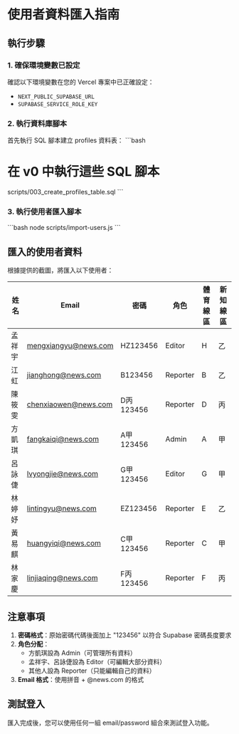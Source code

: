 # 使用者資料匯入指南

## 執行步驟

### 1. 確保環境變數已設定
確認以下環境變數在您的 Vercel 專案中已正確設定：
- `NEXT_PUBLIC_SUPABASE_URL`
- `SUPABASE_SERVICE_ROLE_KEY`

### 2. 執行資料庫腳本
首先執行 SQL 腳本建立 profiles 資料表：
\`\`\`bash
# 在 v0 中執行這些 SQL 腳本
scripts/003_create_profiles_table.sql
\`\`\`

### 3. 執行使用者匯入腳本
\`\`\`bash
node scripts/import-users.js
\`\`\`

## 匯入的使用者資料

根據提供的截圖，將匯入以下使用者：

| 姓名 | Email | 密碼 | 角色 | 體育線區 | 新知線區 |
|------|-------|------|------|----------|----------|
| 孟祥宇 | mengxiangyu@news.com | HZ123456 | Editor | H | 乙 |
| 江虹 | jianghong@news.com | B123456 | Reporter | B | 乙 |
| 陳筱雯 | chenxiaowen@news.com | D丙123456 | Reporter | D | 丙 |
| 方凱琪 | fangkaiqi@news.com | A甲123456 | Admin | A | 甲 |
| 呂詠倢 | lvyongjie@news.com | G甲123456 | Editor | G | 甲 |
| 林婷妤 | lintingyu@news.com | EZ123456 | Reporter | E | 乙 |
| 黃易麒 | huangyiqi@news.com | C甲123456 | Reporter | C | 甲 |
| 林家慶 | linjiaqing@news.com | F丙123456 | Reporter | F | 丙 |

## 注意事項

1. **密碼格式**：原始密碼代碼後面加上 "123456" 以符合 Supabase 密碼長度要求
2. **角色分配**：
   - 方凱琪設為 Admin（可管理所有資料）
   - 孟祥宇、呂詠倢設為 Editor（可編輯大部分資料）
   - 其他人設為 Reporter（只能編輯自己的資料）
3. **Email 格式**：使用拼音 + @news.com 的格式

## 測試登入

匯入完成後，您可以使用任何一組 email/password 組合來測試登入功能。
